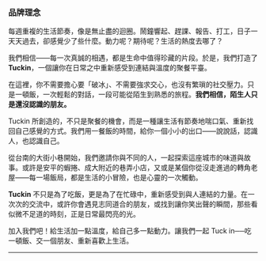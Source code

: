 ### 品牌理念

每週重複的生活節奏，像是無止盡的迴圈。鬧鐘響起、趕課、報告、打工，日子一天天過去，卻感覺少了些什麼。動力呢？期待呢？生活的熱度去哪了？

我們相信——每一次真誠的相遇，都是生命中值得珍藏的片段。於是，我們打造了 **Tuckin**，一個讓你在日常之中重新感受到連結與溫度的聚餐平臺。

在這裡，你不需要擔心要「破冰」、不需要強求交心，也沒有繁瑣的社交壓力。只是一頓飯，一次輕鬆的對話，一段可能從陌生到熟悉的旅程。**我們相信，陌生人只是還沒認識的朋友。**

Tuckin 所創造的，不只是聚餐的機會，而是一種讓生活有節奏地喘口氣、重新找回自己感覺的方式。我們用一餐飯的時間，給你一個小小的出口——說說話，認識人，也認識自己。

從台南的大街小巷開始，我們邀請你與不同的人，一起探索這座城市的味道與故事。或許是安平的蝦捲、成大附近的巷弄小店，又或是某個你從沒走進過的轉角老屋——每一場飯局，都是生活的小冒險，也是心靈的一次觸動。

**Tuckin** 不只是為了吃飯，更是為了在忙碌中，重新感受到與人連結的力量。在一次次的交流中，或許你會遇見志同道合的朋友，或找到讓你笑出聲的瞬間，那些看似微不足道的時刻，正是日常最閃亮的光。

加入我們吧！給生活加一點溫度，給自己多一點動力。讓我們一起 Tuck in──吃一頓飯、交一個朋友、重新喜歡上生活。

---
